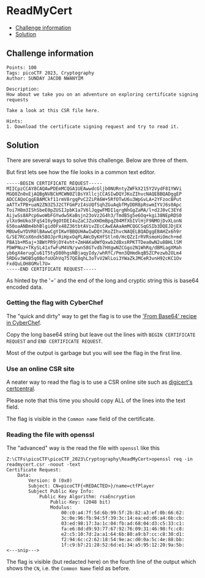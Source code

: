 # ReadMyCert

- [Challenge information](ReadMyCert.md#challenge-information)
- [Solution](ReadMyCert.md#solution)

## Challenge information
```
Points: 100
Tags: picoCTF 2023, Cryptography
Author: SUNDAY JACOB NWANYIM

Description:
How about we take you on an adventure on exploring certificate signing requests

Take a look at this CSR file here.

Hints:
1. Download the certificate signing request and try to read it.
```

## Solution

There are several ways to solve this challenge. Below are three of them.

But first lets see how the file looks in a common text editor.
```
-----BEGIN CERTIFICATE REQUEST-----
MIICpzCCAY8CAQAwPDEmMCQGA1UEAwwdcGljb0NURntyZWFkX215Y2VydF81YWVi
MGQ0Zn0xEjAQBgNVBCkMCWN0ZlBsYXllcjCCASIwDQYJKoZIhvcNAQEBBQADggEP
ADCCAQoCggEBAMCkf11rmV8rgqPvC2ZiPA6W+5RfOTwU6u3WpGvLA+2YFzocBPut
aATTxTPB+uaN2ZN3Z5J2CTFGmPzI4sUQfSqhZGuAqbfMyDDR8pRswmIYVJ6s0Apc
Toi7H8m3IShSbeE0pZUSIJpbK1a7V6lJqgwFMDI1qrgNhGgZaMA/l+d2J0vC3EYd
AijwSs8APcp6woWbFGYwdw5KaBsjn23oVz2G4h3/TmdB5g5e6Oq+kgi38NEpRDS0
ylXo9mUko3FqS4I6y9gOtDEI4uZaCJZuXHDmBpqZ04MfXbIVlHjF9NMOjDvXLonN
650oaANBm4bhBlgid0Fx48Z36tbtAVivZEcCAwEAAaAmMCQGCSqGSIb3DQEJDjEX
MBUwEwYDVR0lBAwwCgYIKwYBBQUHAwIwDQYJKoZIhvcNAQELBQADggEBAHZx6h9r
G/SE7RCoX6ndk5BOJprRiHpxOqPLAWcDyKHfStln0/HcQZzIrRVRsmoHiOmch+md
PBA1b+M5aj+3BWtPR9jOY4vht+ZmHAKa0WfQxwb2dBxsRPKTTDea0wN2u8BHLlSM
PbWPNuz+TKySL41xfwFuM4VN/ywn58GTvdb7HXgwNZCGgo2N1WhRq/dBMiagXMah
yb6gX4erugCu61T5tyD80hgsNBjaqyIdy/whRfC/Pmn3QHmdkqB5ZCPezwb2OLm4
5RDGv3WOB5q0BofoUGhVq757QE8qhL3oTvV2WlLoi3YWaZkJMCeR3vnH92cKC1Ov
FxdQuLOH8GMvl7U=
-----END CERTIFICATE REQUEST-----
```

As hinted by the '=' and the end of the long and cryptic string this is base64 encoded data.

### Getting the flag with CyberChef

The "quick and dirty" way to get the flag is to use the ['From Base64' recipe in CyberChef](https://gchq.github.io/CyberChef/#recipe=From_Base64('A-Za-z0-9%2B/%3D',true,false)).

Copy the long base64 string but leave out the lines with `BEGIN CERTIFICATE REQUEST` and `END CERTIFICATE REQUEST`.

Most of the output is garbage but you will see the flag in the first line.

### Use an online CSR site

A neater way to read the flag is to use a CSR online site such as [digicert's certcentral](https://www.digicert.com/ssltools/view-csr/).

Please note that this time you should copy ALL of the lines into the text field.

The flag is visible in the `Common name` field of the certificate.

### Reading the file with openssl

The "advanced" way is the read the file with `openssl` like this
```
Z:\CTFs\picoCTF\picoCTF_2023\Cryptography\ReadMyCert>openssl req -in readmycert.csr -noout -text
Certificate Request:
    Data:
        Version: 0 (0x0)
        Subject: CN=picoCTF{<REDACTED>}/name=ctfPlayer
        Subject Public Key Info:
            Public Key Algorithm: rsaEncryption
                Public-Key: (2048 bit)
                Modulus:
                    00:c0:a4:7f:5d:6b:99:5f:2b:82:a3:ef:0b:66:62:
                    3c:0e:96:fb:94:5f:39:3c:14:ea:ed:d6:a4:6b:cb:
                    03:ed:98:17:3a:1c:04:fb:ad:68:04:d3:c5:33:c1:
                    fa:e6:8d:d9:93:77:67:92:76:09:31:46:98:fc:c8:
                    e2:c5:10:7d:2a:a1:64:6b:80:a9:b7:cc:c8:30:d1:
                    f2:94:6c:c2:62:18:54:9e:ac:d0:0a:5c:4e:88:bb:
                    1f:c9:b7:21:28:52:6d:e1:34:a5:95:12:20:9a:5b:
<---snip--->
```

The flag is visible (but redacted here) on the fourth line of the output which shows the `CN`, i.e. the `Common Name` field as before.


